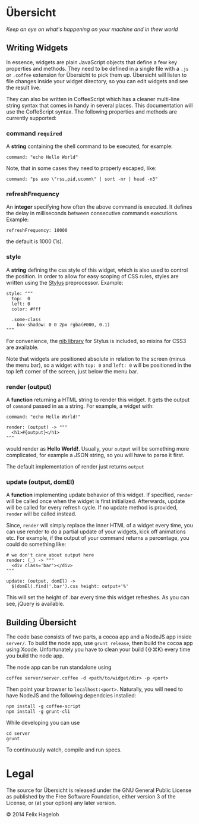 # Übersicht

*Keep an eye on what's happening on your machine and in thew world*


## Writing Widgets

In essence, widgets are plain JavaScript objects that define a few key properties and methods. They need to be defined in a single file with a `.js` or `.coffee` extension for Übersicht to pick them up. Übersicht will listen to file changes inside your widget directory, so you can edit widgets and see the result live.

They can also be written in CoffeeScript which has a cleaner multi-line string syntax that comes in handy in several places. This documentation will use the CoffeScript syntax. The following properties and methods are currently supported:


### command `required`


A **string** containing the shell command to be executed, for example:

    command: "echo Hello World"

Note, that in some cases they need to properly escaped, like:

    command: "ps axo \"rss,pid,ucomm\" | sort -nr | head -n3"


### refreshFrequency

An **integer** specifying how often the above command is executed. It defines the delay in milliseconds between consecutive commands executions. Example:

    refreshFrequency: 10000

the default is 1000 (1s).

### style

A **string** defining the css style of this widget, which is also used to control the position. In order to allow for easy scoping of CSS rules, styles are written using the [Stylus](http://learnboost.github.io/stylus/) preprocessor. Example:

    style: """
      top:  0
      left: 0
      color: #fff

      .some-class
        box-shadow: 0 0 2px rgba(#000, 0.1)
    """

For convenience, the [nib library](http://visionmedia.github.io/nib/) for Stylus is included, so mixins for CSS3 are available.

Note that widgets are positioned absolute in relation to the screen (minus the menu bar), so a widget with `top: 0` and `left: 0` will be positioned in the top left corner of the screen, just below the menu bar.


### render (output)

A **function** returning a HTML string to render this widget. It gets the output of `command` passed in as a string. For example, a widget with:

    command: "echo Hello World!"

    render: (output) -> """
      <h1>#{output}</h1>
    """

would render as **Hello World!**. Usually, your `output` will be something more complicated, for example a JSON string, so you will have to parse it first.

The default implementation of render just returns `output`


### update (output, domEl)

A **function** implementing update behavior of this widget. If specified, `render` will be called once when the widget is first initialized. Afterwards, update will be called for every refresh cycle. If no update method is provided, `render` will be called instead.

Since, `render` will simply replace the inner HTML of a widget every time, you can use render to do a partial update of your widgets, kick off animations etc. For example, if the output of your command returns a percentage, you could do something like:

    # we don't care about output here
    render: (_) -> """
      <div class='bar'></div>
    """

    update: (output, domEl) ->
      $(domEl).find('.bar').css height: output+'%'

This will set the height of .bar every time this widget refreshes. As you can see, jQuery is available.


## Building Übersicht

The code base consists of two parts, a cocoa app and a NodeJS app inside `server/`. To build the node app, use `grunt release`, then build the cocoa app using Xcode. Unfortunately you have to clean your build (⇧⌘K) every time you build the node app.

The node app can be run standalone using

    coffee server/server.coffee -d <path/to/widget/dir> -p <port>

Then point your browser to `localhost:<port>`. Naturally, you will need to have NodeJS and the following dependcies installed:

    npm install -g coffee-script
    npm install -g grunt-cli

While developing you can use

    cd server
    grunt

To continuously watch, compile and run specs.

# Legal

The source for Übersicht is released under the GNU General Public License as published by the Free Software Foundation, either version 3 of the License, or (at your option) any later version.

© 2014 Felix Hageloh
